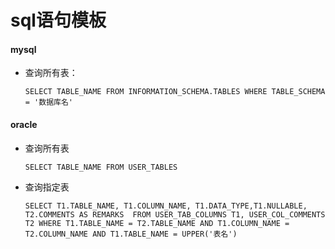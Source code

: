 # sql语句模板

#### mysql

- 查询所有表：

  `SELECT TABLE_NAME FROM INFORMATION_SCHEMA.TABLES WHERE TABLE_SCHEMA = '数据库名'`

#### oracle

- 查询所有表

  `SELECT TABLE_NAME FROM USER_TABLES`


- 查询指定表

  `SELECT T1.TABLE_NAME, T1.COLUMN_NAME, T1.DATA_TYPE,T1.NULLABLE, T2.COMMENTS AS REMARKS  FROM USER_TAB_COLUMNS T1, USER_COL_COMMENTS T2 WHERE T1.TABLE_NAME = T2.TABLE_NAME AND T1.COLUMN_NAME = T2.COLUMN_NAME AND T1.TABLE_NAME = UPPER('表名')`

